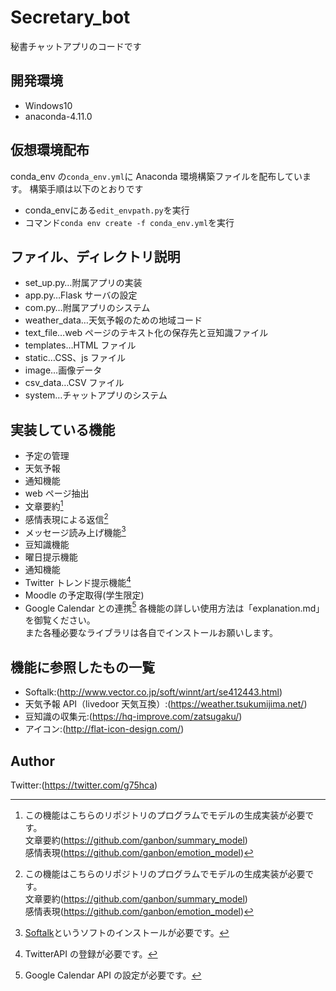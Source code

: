 # Secretary_bot
秘書チャットアプリのコードです

## 開発環境
- Windows10
- anaconda-4.11.0

## 仮想環境配布
conda_env の`conda_env.yml`に Anaconda 環境構築ファイルを配布しています。
構築手順は以下のとおりです
- conda_envにある`edit_envpath.py`を実行
- コマンド`conda env create -f conda_env.yml`を実行

## ファイル、ディレクトリ説明
- set_up.py…附属アプリの実装
- app.py…Flask サーバの設定
- com.py…附属アプリのシステム
- weather_data…天気予報のための地域コード
- text_file…web ページのテキスト化の保存先と豆知識ファイル
- templates…HTML ファイル
- static…CSS、js ファイル
- image…画像データ
- csv_data…CSV ファイル
- system…チャットアプリのシステム

## 実装している機能
- 予定の管理
- 天気予報
- 通知機能
- web ページ抽出
- 文章要約[^1]
- 感情表現による返信[^1]
- メッセージ読み上げ機能[^2]
- 豆知識機能
- 曜日提示機能
- 通知機能
- Twitter トレンド提示機能[^3]
- Moodle の予定取得(学生限定)
- Google Calendar との連携[^4]
  各機能の詳しい使用方法は「explanation.md」を御覧ください。  
  また各種必要なライブラリは各自でインストールお願いします。

[^1]:
    この機能はこちらのリポジトリのプログラムでモデルの生成実装が必要です。  
    文章要約(https://github.com/ganbon/summary_model)  
    感情表現(https://github.com/ganbon/emotion_model)

[^2]: [Softalk](http://www.vector.co.jp/soft/winnt/art/se412443.html)というソフトのインストールが必要です。
[^3]: TwitterAPI の登録が必要です。
[^4]: Google Calendar API の設定が必要です。

## 機能に参照したもの一覧
- Softalk:(http://www.vector.co.jp/soft/winnt/art/se412443.html)
- 天気予報 API（livedoor 天気互換）:(https://weather.tsukumijima.net/)
- 豆知識の収集元:(https://hq-improve.com/zatsugaku/)
- アイコン:(http://flat-icon-design.com/)

## Author
Twitter:(https://twitter.com/g75hca)

